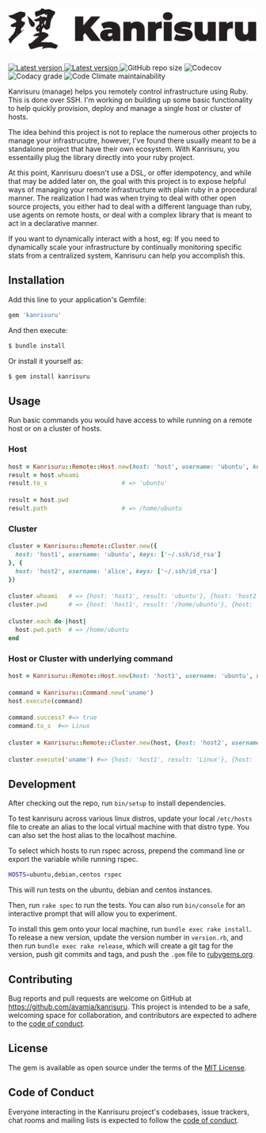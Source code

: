 # ![Kanrisuru](./logo/kanrisuru-logo.png "Kanrisuru")

<p>
  <a href="https://rubygems.org/gems/kanrisuru">
    <img src="https://img.shields.io/gem/v/kanrisuru?style=flat-square" alt="Latest version" />
  </a> 
  <a href="https://github.com/avamia/kanrisuru/blob/main/LICENSE.txt">
    <img src="https://img.shields.io/github/license/avamia/kanrisuru?style=flat-square" alt="Latest version" />
  </a> 
  <img src="https://img.shields.io/github/repo-size/avamia/kanrisuru?style=flat-square" alt="GitHub repo size" />
  <img src="https://img.shields.io/codecov/c/gh/avamia/kanrisuru?token=2Q1BE106B2&style=flat-square" alt="Codecov" /> 
  <img src="https://img.shields.io/codacy/grade/9e839eb160bc445ea4e81b64cef22b27?style=flat-square" alt="Codacy grade" />
  <img src="https://img.shields.io/codeclimate/maintainability/avamia/kanrisuru?style=flat-square" alt="Code Climate maintainability" />
</p>

Kanrisuru (manage) helps you remotely control infrastructure using Ruby. This is done over SSH. I'm working on building up some basic functionality to help quickly provision, deploy and manage a single host or cluster of hosts.

The idea behind this project is not to replace the numerous other projects to manage your infrastrucutre, however, I've found there usually meant to be a standalone project that have their own ecosystem. With Kanrisuru, you essentailly plug the library directly into your ruby project.

At this point, Kanrisuru doesn't use a DSL, or offer idempotency, and while that may be added later on, the goal with this project is to expose helpful ways of managing your remote infrastructure with plain ruby in a procedural manner. The realization I had was when trying to deal with other open source projects, you either had to deal with a different language than ruby, use agents on remote hosts, or deal with a complex library that is meant to act in a declarative manner.

If you want to dynamically interact with a host, eg: If you need to dynamically scale your infrastructure by continually monitoring specific stats from a centralized system, Kanrisuru can help you accomplish this.

## Installation

Add this line to your application's Gemfile:

```ruby
gem 'kanrisuru'
```

And then execute:

```bash
$ bundle install
```

Or install it yourself as:

```bash
$ gem install kanrisuru
```

## Usage
Run basic commands you would have access to while running on a remote host or on a cluster of hosts.

### Host
```ruby
host = Kanrisuru::Remote::Host.new(host: 'host', username: 'ubuntu', keys: ['~/.ssh/id_rsa'])
result = host.whoami   
result.to_s						# => 'ubuntu'

result = host.pwd
result.path 					# => /home/ubuntu 
```

### Cluster 
```ruby
cluster = Kanrisuru::Remote::Cluster.new({
  host: 'host1', username: 'ubuntu', keys: ['~/.ssh/id_rsa']
}, {
  host: 'host2', username: 'alice', keys: ['~/.ssh/id_rsa']
})

cluster.whoami   # => {host: 'host1', result: 'ubuntu'}, {host: 'host2', result: 'alice'}
cluster.pwd      # => {host: 'host1', result: '/home/ubuntu'}, {host: 'host2', result: '/home/alice'}

cluster.each do |host|
  host.pwd.path  # => /home/ubuntu
end
```

### Host or Cluster with underlying command
```ruby
host = Kanrisuru::Remote::Host.new(host: 'host1', username: 'ubuntu', keys: ['~/.ssh/id_rsa'])

command = Kanrisuru::Command.new('uname')
host.execute(command)

command.success? #=> true
command.to_s  #=> Linux

cluster = Kanrisuru::Remote::Cluster.new(host, {host: 'host2', username: 'alice', keys: ['~/.ssh/id_rsa']})

cluster.execute('uname') #=> {host: 'host1', result: 'Linux'}, {host: 'host2', result: 'Linux'}
```

## Development

After checking out the repo, run `bin/setup` to install dependencies. 


To test kanrisuru across various linux distros, update your local `/etc/hosts` file to create an alias to the local virtual machine with that distro type. You can also set the host alias to the localhost machine.

To select which hosts to run rspec across, prepend the command line or export the variable while running rspec.

```bash
HOSTS=ubuntu,debian,centos rspec
```

This will run tests on the ubuntu, debian and centos instances.

Then, run `rake spec` to run the tests. You can also run `bin/console` for an interactive prompt that will allow you to experiment.

To install this gem onto your local machine, run `bundle exec rake install`. To release a new version, update the version number in `version.rb`, and then run `bundle exec rake release`, which will create a git tag for the version, push git commits and tags, and push the `.gem` file to [rubygems.org](https://rubygems.org).

## Contributing

Bug reports and pull requests are welcome on GitHub at https://github.com/avamia/kanrisuru. This project is intended to be a safe, welcoming space for collaboration, and contributors are expected to adhere to the [code of conduct](https://github.com/avamia/kanrisuru/blob/master/CODE_OF_CONDUCT.md).

## License

The gem is available as open source under the terms of the [MIT License](https://opensource.org/licenses/MIT).

## Code of Conduct

Everyone interacting in the Kanrisuru project's codebases, issue trackers, chat rooms and mailing lists is expected to follow the [code of conduct](https://github.com/avamia/kanrisuru/blob/master/CODE_OF_CONDUCT.md).
